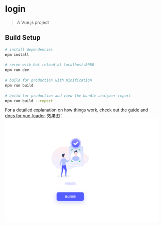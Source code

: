 # login

> A Vue.js project

## Build Setup

``` bash
# install dependencies
npm install

# serve with hot reload at localhost:8080
npm run dev

# build for production with minification
npm run build

# build for production and view the bundle analyzer report
npm run build --report
```

For a detailed explanation on how things work, check out the [guide](http://vuejs-templates.github.io/webpack/) and [docs for vue-loader](http://vuejs.github.io/vue-loader).
效果图：
![Alt text](https://github.com/arraycto/UserLogin/blob/master/%E6%90%9C%E7%8B%97%E6%88%AA%E5%9B%BE20%E5%B9%B407%E6%9C%8823%E6%97%A50932_1.png)
